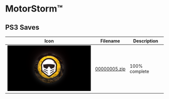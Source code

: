 # MotorStorm™

## PS3 Saves

| Icon | Filename | Description |
|------|----------|-------------|
| ![MotorStorm™](ICON0.PNG) | [00000005.zip](00000005.zip) | 100% complete |

